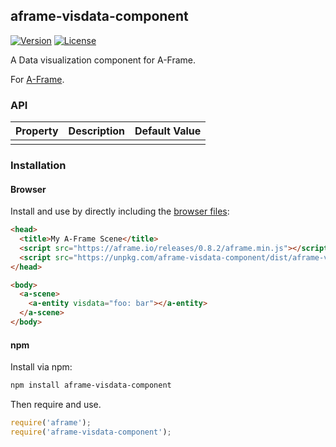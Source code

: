 ## aframe-visdata-component

[![Version](http://img.shields.io/npm/v/aframe-visdata-component.svg?style=flat-square)](https://npmjs.org/package/aframe-visdata-component)
[![License](http://img.shields.io/npm/l/aframe-visdata-component.svg?style=flat-square)](https://npmjs.org/package/aframe-visdata-component)

A Data visualization component for A-Frame.

For [A-Frame](https://aframe.io).

### API

| Property | Description | Default Value |
| -------- | ----------- | ------------- |
|          |             |               |

### Installation

#### Browser

Install and use by directly including the [browser files](dist):

```html
<head>
  <title>My A-Frame Scene</title>
  <script src="https://aframe.io/releases/0.8.2/aframe.min.js"></script>
  <script src="https://unpkg.com/aframe-visdata-component/dist/aframe-visdata-component.min.js"></script>
</head>

<body>
  <a-scene>
    <a-entity visdata="foo: bar"></a-entity>
  </a-scene>
</body>
```

#### npm

Install via npm:

```bash
npm install aframe-visdata-component
```

Then require and use.

```js
require('aframe');
require('aframe-visdata-component');
```
